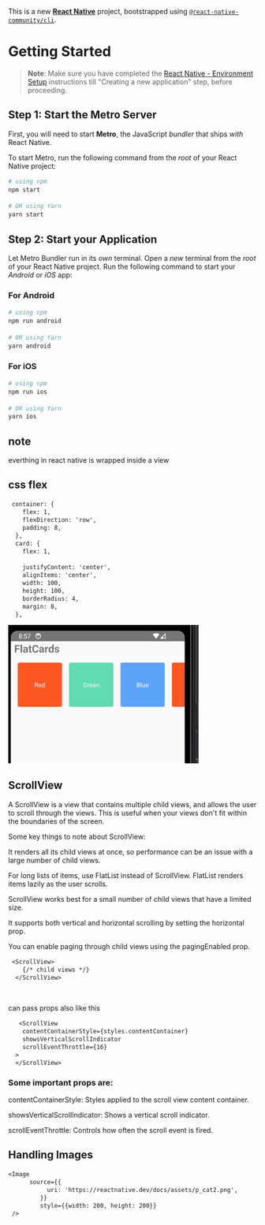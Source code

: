 This is a new [**React Native**](https://reactnative.dev) project, bootstrapped using [`@react-native-community/cli`](https://github.com/react-native-community/cli).

# Getting Started

> **Note**: Make sure you have completed the [React Native - Environment Setup](https://reactnative.dev/docs/environment-setup) instructions till "Creating a new application" step, before proceeding.

## Step 1: Start the Metro Server

First, you will need to start **Metro**, the JavaScript _bundler_ that ships _with_ React Native.

To start Metro, run the following command from the _root_ of your React Native project:

```bash
# using npm
npm start

# OR using Yarn
yarn start
```

## Step 2: Start your Application

Let Metro Bundler run in its _own_ terminal. Open a _new_ terminal from the _root_ of your React Native project. Run the following command to start your _Android_ or _iOS_ app:

### For Android

```bash
# using npm
npm run android

# OR using Yarn
yarn android
```

### For iOS

```bash
# using npm
npm run ios

# OR using Yarn
yarn ios
```

## note

everthing in react native is wrapped inside a view

## css flex

```
 container: {
    flex: 1,
    flexDirection: 'row',
    padding: 8,
  },
  card: {
    flex: 1,

    justifyContent: 'center',
    alignItems: 'center',
    width: 100,
    height: 100,
    borderRadius: 4,
    margin: 8,
  },
```

![Alt text](image.png)

## ScrollView

A ScrollView is a view that contains multiple child views, and allows the user to scroll through the views. This is useful when your views don't fit within the boundaries of the screen.

Some key things to note about ScrollView:

It renders all its child views at once, so performance can be an issue with a large number of child views.

For long lists of items, use FlatList instead of ScrollView. FlatList renders items lazily as the user scrolls.

ScrollView works best for a small number of child views that have a limited size.

It supports both vertical and horizontal scrolling by setting the horizontal prop.

You can enable paging through child views using the pagingEnabled prop.

```
 <ScrollView>
    {/* child views */}
  </ScrollView>



```

can pass props also like this

```
   <ScrollView
    contentContainerStyle={styles.contentContainer}
    showsVerticalScrollIndicator
    scrollEventThrottle={16}
  >
  </ScrollView>
```

### Some important props are:

contentContainerStyle: Styles applied to the scroll view content container.

showsVerticalScrollIndicator: Shows a vertical scroll indicator.

scrollEventThrottle: Controls how often the scroll event is fired.

## Handling Images

```
<Image
      source={{
           uri: 'https://reactnative.dev/docs/assets/p_cat2.png',
         }}
         style={{width: 200, height: 200}}
 />


```
